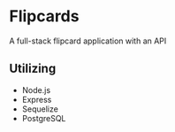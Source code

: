 # Flipcards

A full-stack flipcard application with an API

## Utilizing

- Node.js
- Express
- Sequelize
- PostgreSQL
